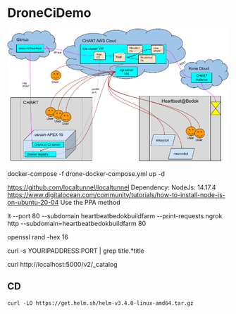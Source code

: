# DroneCiDemo

![Alt text](RMF%20cluster%20architecture.png)

docker-compose -f drone-docker-compose.yml up -d

https://github.com/localtunnel/localtunnel
Dependency:
  NodeJs: 14.17.4
  https://www.digitalocean.com/community/tutorials/how-to-install-node-js-on-ubuntu-20-04
    Use the PPA method

lt --port 80 --subdomain heartbeatbedokbuildfarm --print-requests
ngrok http --subdomain=heartbeatbedokbuildfarm 80

openssl rand -hex 16

curl -s YOURIPADDRESS:PORT | grep title.*title

curl http://localhost:5000/v2/_catalog


## CD

```
curl -LO https://get.helm.sh/helm-v3.4.0-linux-amd64.tar.gz

```